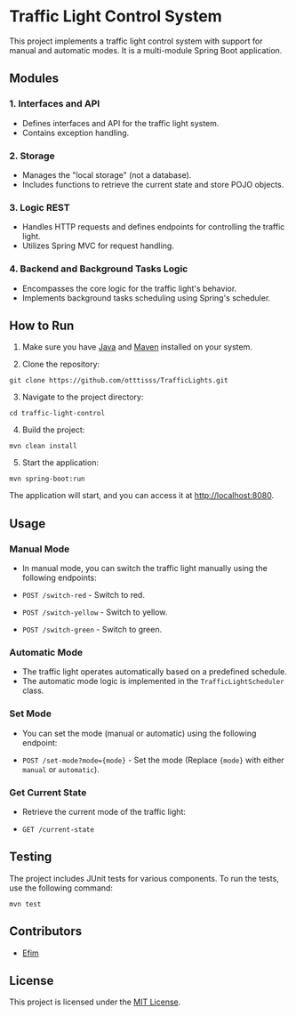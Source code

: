 # Traffic Light Control System

This project implements a traffic light control system with support for manual and automatic modes. It is a multi-module Spring Boot application.

## Modules

### 1. Interfaces and API

- Defines interfaces and API for the traffic light system.
- Contains exception handling.

### 2. Storage

- Manages the "local storage" (not a database).
- Includes functions to retrieve the current state and store POJO objects.

### 3. Logic REST

- Handles HTTP requests and defines endpoints for controlling the traffic light.
- Utilizes Spring MVC for request handling.

### 4. Backend and Background Tasks Logic

- Encompasses the core logic for the traffic light's behavior.
- Implements background tasks scheduling using Spring's scheduler.

## How to Run

1. Make sure you have [Java](https://www.java.com/) and [Maven](https://maven.apache.org/) installed on your system.

2. Clone the repository:
   
```
git clone https://github.com/otttisss/TrafficLights.git
```

3. Navigate to the project directory:

```
cd traffic-light-control
```

4. Build the project:

```
mvn clean install
```

5. Start the application:

```
mvn spring-boot:run
```

The application will start, and you can access it at [http://localhost:8080](http://localhost:8080).


## Usage

### Manual Mode

- In manual mode, you can switch the traffic light manually using the following endpoints:

- `POST /switch-red` - Switch to red.
- `POST /switch-yellow` - Switch to yellow.
- `POST /switch-green` - Switch to green.

### Automatic Mode

- The traffic light operates automatically based on a predefined schedule.
- The automatic mode logic is implemented in the `TrafficLightScheduler` class.

### Set Mode

- You can set the mode (manual or automatic) using the following endpoint:

- `POST /set-mode?mode={mode}` - Set the mode (Replace `{mode}` with either `manual` or `automatic`).

### Get Current State

- Retrieve the current mode of the traffic light:

- `GET /current-state`

## Testing

The project includes JUnit tests for various components. To run the tests, use the following command:

```
mvn test
```

## Contributors

- [Efim](https://github.com/otttisss)

## License

This project is licensed under the [MIT License](LICENSE).

